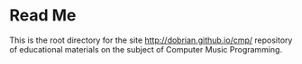 # Read Me

This is the root directory for the site http://dobrian.github.io/cmp/ 
repository of educational materials on the subject of Computer Music Programming.
